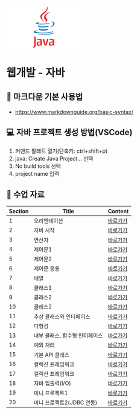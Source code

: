 <img src="./java/java-logo.png" width="200"/>

# 웹개발 - 자바
## 📒 마크다운 기본 사용법
+ https://www.markdownguide.org/basic-syntax/

## 💻 자바 프로젝트 생성 방법(VSCode)
1. 커맨드 팔레트 열기(단축키: ctrl+shift+p)
2. java: Create Java Project... 선택
3. No build tools 선택
4. project name 입력

## 📄 수업 자료
|Section|Title|Content|
|-------|-----|-------|
|1|오리엔테이션|<a href="https://treasure-snow-23c.notion.site/1-b7804cf77ba84e3cb6c3377d9711b476?pvs=4" target="_blank">바로가기</a>|
|2|자바 시작|<a href="https://treasure-snow-23c.notion.site/2-439a709f52164cf7b7a72baaa7372aad?pvs=4" target="_blank">바로가기</a>|
|3|연산자|<a href="https://treasure-snow-23c.notion.site/3-48d9c2b9ad514528ad1038e3174ac91c?pvs=4" target="_blank">바로가기</a>|
|4|제어문1|<a href="https://treasure-snow-23c.notion.site/4-1-3764191c2f72433cbdca961f2bd71589?pvs=4" target="_blank">바로가기</a>|
|5|제어문2|<a href="https://treasure-snow-23c.notion.site/5-2-acfa7b4ba17f44fabbbe34b01f77d945?pvs=4" target="_blank">바로가기</a>|
|6|제어문 응용|<a href="https://treasure-snow-23c.notion.site/6-e9e6ecb3166243ada148a9741cac0038?pvs=4" target="_blank">바로가기</a>|
|7|배열|<a href="https://treasure-snow-23c.notion.site/7-a8d7f64677824dc18c5259c130bbd68c?pvs=4" target="_blank">바로가기</a>|
|8|클래스1|<a href="https://treasure-snow-23c.notion.site/8-1-dcc30be158264ea6bfad2e0ca84ec468?pvs=4" target="_blank">바로가기</a>|
|9|클래스2|<a href="https://treasure-snow-23c.notion.site/9-2-63d2593df45d4052b2dcb122d50e1e8c?pvs=4" target="_blank">바로가기</a>|
|10|클래스2|<a href="https://treasure-snow-23c.notion.site/10-3-3a03d6b3e32e45faad8ebf65604f0faf?pvs=4" target="_blank">바로가기</a>|
|11|추상 클래스와 인터페이스|<a href="https://treasure-snow-23c.notion.site/11-68e918fbfa6745f59c28c2481d165d9d?pvs=4" target="_blank">바로가기</a>|
|12|다형성|<a href="https://treasure-snow-23c.notion.site/12-7e131692fd9c4aacb5c328a6259cb4fb?pvs=4" target="_blank">바로가기</a>|
|13|내부 클래스, 함수형 인터페이스|<a href="https://treasure-snow-23c.notion.site/13-be47c6441d06493f9be49887f7ce1d64?pvs=4">바로가기</a>|
|14|예외 처리|<a href="https://treasure-snow-23c.notion.site/14-662a59ea19b44b81a5399ea61b39261f?pvs=4">바로가기</a>|
|15|기본 API 클래스|<a href="https://treasure-snow-23c.notion.site/15-API-88204d5bbf7847afb4427be784c05a14?pvs=4">바로가기</a>|
|16|컬렉션 프레임워크|<a href="https://treasure-snow-23c.notion.site/16-d55b66ebbe5046afbd06287a67acaac7?pvs=4">바로가기</a>|
|17|컬렉션 프레임워크|<a href="https://treasure-snow-23c.notion.site/17-647dfee28496417c89bf3cbaabdadcdd?pvs=4">바로가기</a>|
|18|자바 입출력(I/O)|<a href="https://treasure-snow-23c.notion.site/18-I-O-6fc6dd52e1c040498ee2f0fc291c30ac?pvs=4" target="_blank">바로가기</a>|
|19|미니 프로젝트1|<a href="https://treasure-snow-23c.notion.site/19-1-03d3c9fb2b1f4199ad73436e29ff909e?pvs=4" target="_blank">바로가기</a>|
|20|미니 프로젝트2(JDBC 연동)|<a href="https://treasure-snow-23c.notion.site/20-2-JDBC-4b1a2f94f3204827a76c846879713ad2?pvs=4" target="_blank">바로가기</a>|

